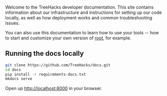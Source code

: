 Welcome to the TreeHacks developer documentation. This site contains information about our infrastructure and instructions for setting up our code locally, as well as how deployment works and common troubleshooting issues.

You can also use this documentation to learn how to use your tools -- how to start and customize your own version of [root](https://root.treehacks.com), for example.

## Running the docs locally

```bash
git clone https://github.com/TreeHacks/docs.git
cd docs
pip install -r requirements-docs.txt
mkdocs serve
```

Open up [http://localhost:8000](http://localhost:8000) in your browser.